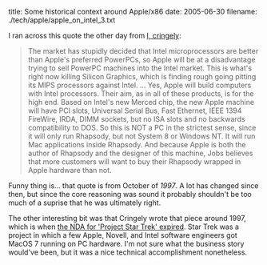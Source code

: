 title: Some historical context around Apple/x86
date: 2005-06-30
filename: ./tech/apple/apple_on_intel_3.txt

I ran across this quote the other day from
<a href="http://www.pbs.org/cringely/pulpit/pulpit19971014.html">I, cringely</a>:

> The market has stupidly decided that Intel microprocessors are better
> than Apple's preferred PowerPCs, so Apple will be at a disadvantage trying
> to sell PowerPC machines into the Intel market. This is what's right now
> killing Silicon Graphics, which is finding rough going pitting its MIPS
> processors against Intel. ... Yes, Apple will build computers with Intel
> processors. Their aim, as in all of these products, is for the high end.
> Based on Intel's new Merced chip, the new Apple machine will have PCI
> slots, Universal Serial Bus, Fast Ethernet, IEEE 1394 FireWire, IRDA,
> DIMM sockets, but no ISA slots and no backwards compatibility to DOS. So
> this is NOT a PC in the strictest sense, since it will only run Rhapsody,
> but not System 8 or Windows NT. It will run Mac applications inside Rhapsody.
> And because Apple is both the author of Rhapsody and the designer of this
> machine, Jobs believes that more customers will want to buy their Rhapsody
> wrapped in Apple hardware than not.

Funny thing is... that quote is from October of *1997*. A lot
has changed since then, but since the core reasoning was sound it
probably shouldn't be too much of a suprise that he was ultimately
right.

The other interesting bit was that Cringely wrote that piece around 1997,
which is when <a href="http://www.pbs.org/cringely/pulpit/pulpit19971113.html">
the NDA for 'Project Star Trek' expired</a>. Star Trek was a project in
which a few Apple, Novell, and Intel software engineers got MacOS 7 running
on PC hardware. I'm not sure what the business story would've been, but 
it was a nice technical accomplishment nonetheless.
